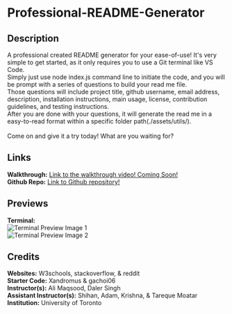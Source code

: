 # Professional-README-Generator

## Description
A professional created README generator for your ease-of-use! It's very simple to get started, as it only requires you to use a Git terminal like VS Code. <br>
Simply just use node index.js command line to initiate the code, and you will be prompt with a series of questions to build your read me file. <br>
Those questions will include project title, github username, email address, description, installation instructions, main usage, license, contribution guidelines, and testing instructions. <br>
After you are done with your questions, it will generate the read me in a easy-to-read format within a specific folder path(./assets/utils/). <br>
<br>
Come on and give it a try today! What are you waiting for? <br>

## Links
**Walkthrough:** [Link to the walkthrough video! Coming Soon!]() <br>
**Github Repo:** [Link to Github repository!](https://github.com/Heaveness/README-generator) <br>

## Previews
**Terminal:** <br>
![Terminal Preview Image 1]() <br>
![Terminal Preview Image 2]() <br>

## Credits

**Websites:** W3schools, stackoverflow, & reddit <br>
**Starter Code:** Xandromus & gachoi06 <br>
**Instructor(s):** Ali Maqsood, Daler Singh <br>
**Assistant Instructor(s):** Shihan, Adam, Krishna, & Tareque Moatar <br>
**Institution:** University of Toronto <br>